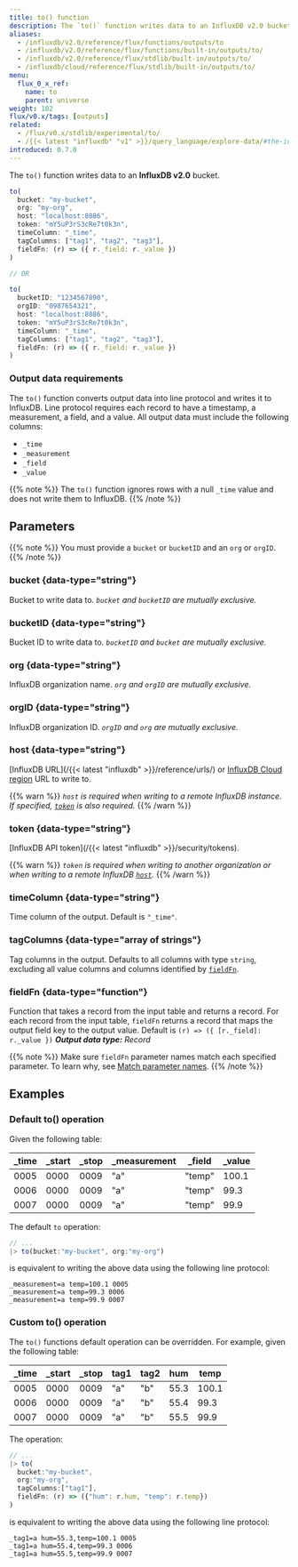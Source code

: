 ```yaml
---
title: to() function
description: The `to()` function writes data to an InfluxDB v2.0 bucket.
aliases:
  - /influxdb/v2.0/reference/flux/functions/outputs/to
  - /influxdb/v2.0/reference/flux/functions/built-in/outputs/to/
  - /influxdb/v2.0/reference/flux/stdlib/built-in/outputs/to/
  - /influxdb/cloud/reference/flux/stdlib/built-in/outputs/to/
menu:
  flux_0_x_ref:
    name: to
    parent: universe
weight: 102
flux/v0.x/tags: [outputs]
related:
  - /flux/v0.x/stdlib/experimental/to/
  - /{{< latest "influxdb" "v1" >}}/query_language/explore-data/#the-into-clause, InfluxQL – SELECT INTO
introduced: 0.7.0
---
```


The `to()` function writes data to an **InfluxDB v2.0** bucket.

```js
to(
  bucket: "my-bucket",
  org: "my-org",
  host: "localhost:8086",
  token: "mY5uP3rS3cRe7t0k3n",
  timeColumn: "_time",
  tagColumns: ["tag1", "tag2", "tag3"],
  fieldFn: (r) => ({ r._field: r._value })
)

// OR

to(
  bucketID: "1234567890",
  orgID: "0987654321",
  host: "localhost:8086",
  token: "mY5uP3rS3cRe7t0k3n",
  timeColumn: "_time",
  tagColumns: ["tag1", "tag2", "tag3"],
  fieldFn: (r) => ({ r._field: r._value })
)
```

### Output data requirements
The `to()` function converts output data into line protocol and writes it to InfluxDB.
Line protocol requires each record to have a timestamp, a measurement, a field, and a value.
All output data must include the following columns:

- `_time`
- `_measurement`
- `_field`
- `_value`

{{% note %}}
The `to()` function ignores rows with a null `_time` value and does not write
them to InfluxDB.
{{% /note %}}

## Parameters

{{% note %}}
You must provide a `bucket` or `bucketID` and an `org` or `orgID`.
{{% /note %}}

### bucket {data-type="string"}
Bucket to write data to.
_`bucket` and `bucketID` are mutually exclusive._

### bucketID {data-type="string"}
Bucket ID to write data to.
_`bucketID` and `bucket` are mutually exclusive._

### org {data-type="string"}
InfluxDB organization name.
_`org` and `orgID` are mutually exclusive._

### orgID {data-type="string"}
InfluxDB organization ID.
_`orgID` and `org` are mutually exclusive._

### host {data-type="string"}
[InfluxDB URL](/{{< latest "influxdb" >}}/reference/urls/) or
[InfluxDB Cloud region](/influxdb/cloud/reference/regions) URL to write to.

{{% warn %}}
_`host` is required when writing to a remote InfluxDB instance.
If specified, [`token`](#token) is also required._
{{% /warn %}}

### token {data-type="string"}
[InfluxDB API token](/{{< latest "influxdb" >}}/security/tokens).

{{% warn %}}
_`token` is required when writing to another organization or when writing to a remote InfluxDB [`host`](#host)._
{{% /warn %}}

### timeColumn {data-type="string"}
Time column of the output.
Default is `"_time"`.

### tagColumns {data-type="array of strings"}
Tag columns in the output.
Defaults to all columns with type `string`, excluding all value columns and columns
identified by [`fieldFn`](#fieldfn).

### fieldFn {data-type="function"}
Function that takes a record from the input table and returns a record.
For each record from the input table, `fieldFn` returns a record that maps the
output field key to the output value.
Default is `(r) => ({ [r._field]: r._value })`
_**Output data type:** Record_

{{% note %}}
Make sure `fieldFn` parameter names match each specified parameter.
To learn why, see [Match parameter names](/flux/v0.x/spec/data-model/#match-parameter-names).
{{% /note %}}

## Examples

### Default to() operation

Given the following table:

| _time | _start | _stop | _measurement | _field | _value |
| ----- | ------ | ----- | ------------ | ------ | ------ |
| 0005  | 0000   | 0009  | "a"          | "temp" | 100.1  |
| 0006  | 0000   | 0009  | "a"          | "temp" | 99.3   |
| 0007  | 0000   | 0009  | "a"          | "temp" | 99.9   |

The default `to` operation:

```js
// ...
|> to(bucket:"my-bucket", org:"my-org")
```

is equivalent to writing the above data using the following line protocol:

```
_measurement=a temp=100.1 0005
_measurement=a temp=99.3 0006
_measurement=a temp=99.9 0007
```

### Custom to() operation

The `to()` functions default operation can be overridden. For example, given the following table:

| _time | _start | _stop | tag1 | tag2 | hum  | temp  |
| ----- | ------ | ----- | ---- | ---- | ---- | ----- |
| 0005  | 0000   | 0009  | "a"  | "b"  | 55.3 | 100.1 |
| 0006  | 0000   | 0009  | "a"  | "b"  | 55.4 | 99.3  |
| 0007  | 0000   | 0009  | "a"  | "b"  | 55.5 | 99.9  |

The operation:

```js
// ...
|> to(
  bucket:"my-bucket",
  org:"my-org",
  tagColumns:["tag1"],
  fieldFn: (r) => ({"hum": r.hum, "temp": r.temp})
)
```

is equivalent to writing the above data using the following line protocol:

```
_tag1=a hum=55.3,temp=100.1 0005
_tag1=a hum=55.4,temp=99.3 0006
_tag1=a hum=55.5,temp=99.9 0007
```
